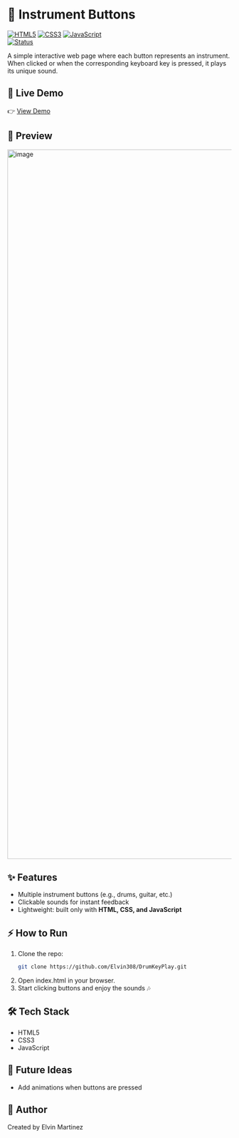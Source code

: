 # 🎵 Instrument Buttons  

[![HTML5](https://img.shields.io/badge/HTML5-orange?logo=html5&logoColor=white)]()  [![CSS3](https://img.shields.io/badge/CSS3-blue?logo=css3&logoColor=white)]()  [![JavaScript](https://img.shields.io/badge/JavaScript-yellow?logo=javascript&logoColor=black)]()  
[![Status](https://img.shields.io/badge/Status-Active-success)]()  

A simple interactive web page where each button represents an instrument. When clicked or when the corresponding keyboard key is pressed, it plays its unique sound.  

## 🚀 Live Demo  
👉 [View Demo](https://elvin308.github.io/DrumKeyPlay/)  

## 📸 Preview  
<img width="3052" height="1592" alt="image" src="https://github.com/user-attachments/assets/6720a458-1bc2-4574-ad78-30211e4a4c56" />

## ✨ Features  
- Multiple instrument buttons (e.g., drums, guitar, etc.)  
- Clickable sounds for instant feedback  
- Lightweight: built only with **HTML, CSS, and JavaScript**  

## ⚡ How to Run  
1. Clone the repo:  
   ```bash
   git clone https://github.com/Elvin308/DrumKeyPlay.git
2. Open index.html in your browser.
3. Start clicking buttons and enjoy the sounds 🎶

## 🛠️ Tech Stack
- HTML5
- CSS3
- JavaScript

## 📌 Future Ideas
- Add animations when buttons are pressed

## 👤 Author
Created by Elvin Martinez

